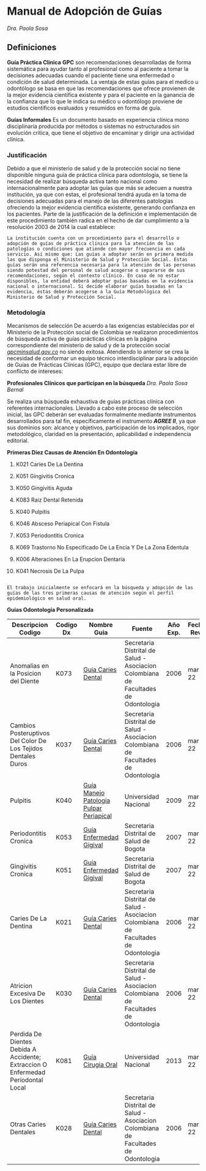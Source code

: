 # **Manual de Adopción de Guías**
_Dra. Paola Sosa_

## **Definiciones**

**Guía Práctica Clínica** **GPC** son recomendaciones desarrolladas de forma sistemática para ayudar tanto al profesional como al paciente a tomar la decisiones adecuadas cuando el paciente tiene una enfermedad o condición de salud determinada. La ventaja de estas guías para el medico u odontólogo se basa en que las recomendaciones que ofrece provienen de la mejor evidencia científica existente y para el paciente en la ganancia de la confianza que lo que le indica su médico u odontólogo proviene de estudios científicos evaluados y resumidos en forma de guía.
    
**Guías Informales** Es un documento basado en experiencia clínica mono disciplinaria producida por métodos o sistemas no estructurados sin evolución critica, que tiene el objetivo de encaminar y dirigir una actividad clínica.
    

### **Justificación**

Debido a que el ministerio de salud y de la protección social no tiene disponible ninguna guía de práctica clínica para odontología, se tiene la necesidad de realizar búsqueda activa tanto nacional como internacionalmente para adoptar las guías que más se adecuen a nuestra institución, ya que con estas, el profesional tendrá ayuda en la toma de decisiones adecuadas para el manejo de las diferentes patologías ofreciendo la mejor evidencia científica existente, generando confianza en los pacientes. Parte de la justificación de la definición e implementación de este procedimiento también radica en el hecho de dar cumplimiento a la resolución 2003 de 2014 la cual establece:

```{note}
La institución cuenta con un procedimiento para el desarrollo o adopción de guías de práctica clínica para la atención de las patologías o condiciones que atiende con mayor frecuencia en cada servicio. Así mismo que: Las guías a adoptar serán en primera medida las que disponga el Ministerio de Salud y Protección Social. Estas guías serán una referencia necesaria para la atención de las personas siendo potestad del personal de salud acogerse o separarse de sus recomendaciones, según el contexto clínico. En caso de no estar disponibles, la entidad deberá adoptar guías basadas en la evidencia nacional o internacional. Si decide elaborar guías basadas en la evidencia, éstas deberán acogerse a la Guía Metodológica del Ministerio de Salud y Protección Social.
```


### **Metodología**

Mecanismos de selección De acuerdo a las exigencias establecidas por el Ministerio de la Protección social de Colombia se realizaron procedimientos de búsqueda activa de guías prácticas clínicas en la página correspondiente del ministerio de salud y de la protección social _[gpcminsalud.gov.co](http://gpcminsalud.gov.co)_ no siendo exitosa. Atendiendo lo anterior se crea la necesidad de conformar un equipo técnico interdisciplinar para la adopción de Guías de Prácticas Clínicas (GPC), equipo que declara estar libre de conflicto de intereses:

**Profesionales Clínicos que participan en la búsqueda**
_Dra. Paola Sosa Bernal_
        

Se realiza una búsqueda exhaustiva de guías prácticas clínica con referentes internacionales. Llevado a cabo este proceso de selección inicial, las GPC deberán ser evaluadas formalmente mediante instrumentos desarrollados para tal fin, específicamente el instrumento _**AGREE II**_, ya que sus dominios son: alcance y objetivos, participación de los implicados, rigor metodológico, claridad en la presentación, aplicabilidad e independencia editorial.

**Primeras Diez Causas de Atención En Odontología**

1.  K021 Caries De La Dentina
    
2.  K051 Gingivitis Cronica
    
3.  K050 Gingivitis Aguda
    
4.  K083 Raiz Dental Retenida
    
5.  K040 Pulpitis
    
6.  K046 Absceso Periapical Con Fistula
    
7.  K053 Periodontitis Cronica
    
8.  K069 Trastorno No Especificado De La Encia Y De La Zona Edentula
    
9.  K006 Alteraciones En La Erupcion Dentaria
    
10.  K041 Necrosis De La Pulpa
    

```{note}

El trabajo inicialmente se enfocará en la búsqueda y adopción de las guías de las tres primeras causas de atención según el perfil epidemiológico en salud oral.
```
**Guias Odontología Personalizada**

| Descripcion Codigo                                                               | Codigo Dx | Nombre Guia                                                                                                                     | Fuente                                                                             | Año Exp. | Fecha Rev. | Agree II                                                                                                              |
| -------------------------------------------------------------------------------- | --------- | ------------------------------------------------------------------------------------------------------------------------------- | ---------------------------------------------------------------------------------- | -------- | ---------- | --------------------------------------------------------------------------------------------------------------------- |
| Anomalias en la Posicion del Diente                                              | K073      | [Guía Caries Dental](https://drive.google.com/file/d/1B9j_TXwXEnE1_kasngLGHgETzKv1KDh3/view?usp=sharing)                    | Secretaria Distrital de Salud - Asociacion Colombiana de Facultades de Odontologia | 2006     | mar-22     | [Agree II Caries](https://docs.google.com/spreadsheets/d/1o5X_h6drlIavTgbGmsjrIszikiBJ4XPj/edit#gid=1616926669)    |
| Cambios Posteruptivos Del Color De Los Tejidos Dentales Duros                    | K037      | [Guía Caries Dental](https://drive.google.com/file/d/1B9j_TXwXEnE1_kasngLGHgETzKv1KDh3/view?usp=sharing)                    | Secretaria Distrital de Salud - Asociacion Colombiana de Facultades de Odontologia | 2006     | mar-22     | [Agree II Caries](https://docs.google.com/spreadsheets/d/1o5X_h6drlIavTgbGmsjrIszikiBJ4XPj/edit#gid=1616926669)    |
| Pulpitis                                                                         | K040      | [Guía Manejo Patología Pulpar Periapical](https://drive.google.com/file/d/1NpLQTpOzTFIL0FmmXaoBzdDyxebYbWnh/view?usp=sharing) | Universidad Nacional                                                               | 2009     | mar-22     | [Agree II Patología](https://docs.google.com/spreadsheets/d/1o5X_h6drlIavTgbGmsjrIszikiBJ4XPj/edit#gid=739222368)  |
| Periodontitis Cronica                                                            | K053      | [Guía Enfermedad Gigival](https://drive.google.com/file/d/1qjb3hTIS20CPx3eTGyektrkkv3u0-E_J/view?usp=sharing)                | Secretaria Distrital de Salud de Bogota                                            | 2007     | mar-22     | [Agree II E. Gingival](https://docs.google.com/spreadsheets/d/1o5X_h6drlIavTgbGmsjrIszikiBJ4XPj/edit#gid=92261782) |
| Gingivitis Cronica                                                               | K051      | [Guía Enfermedad Gigival](https://drive.google.com/file/d/1qjb3hTIS20CPx3eTGyektrkkv3u0-E_J/view?usp=sharing)                | Secretaria Distrital de Salud de Bogota                                            | 2007     | mar-22     | [Agree II E. Gingival](https://docs.google.com/spreadsheets/d/1o5X_h6drlIavTgbGmsjrIszikiBJ4XPj/edit#gid=92261782) |
| Caries De La Dentina                                                             | K021      | [Guía Caries Dental](https://drive.google.com/file/d/1B9j_TXwXEnE1_kasngLGHgETzKv1KDh3/view?usp=sharing)                    | Secretaria Distrital de Salud - Asociacion Colombiana de Facultades de Odontologia | 2006     | mar-22     | [Agree II Caries](https://docs.google.com/spreadsheets/d/1o5X_h6drlIavTgbGmsjrIszikiBJ4XPj/edit#gid=1616926669)    |
| Atricion Excesiva De Los Dientes                                                 | K030      | [Guía Caries Dental](https://drive.google.com/file/d/1B9j_TXwXEnE1_kasngLGHgETzKv1KDh3/view?usp=sharing)                    | Secretaria Distrital de Salud - Asociacion Colombiana de Facultades de Odontologia | 2006     | mar-22     | [Agree II Caries](https://docs.google.com/spreadsheets/d/1o5X_h6drlIavTgbGmsjrIszikiBJ4XPj/edit#gid=1616926669)    |
| Perdida De Dientes Debida A Accidente; Extraccion O Enfermedad Periodontal Local | K081      | [Guía Cirugia Oral](https://drive.google.com/file/d/1DlltUxHyaBH3ZNb88AEUdScosa6PGEnu/view?usp=sharing)                       | Universidad Nacional                                                               | 2013     | mar-22     | [Agree II Cirugía](https://docs.google.com/spreadsheets/d/1o5X_h6drlIavTgbGmsjrIszikiBJ4XPj/edit#gid=1451202370)   |
| Otras Caries Dentales                                                            | K028      | [Guía Caries Dental](https://drive.google.com/file/d/1B9j_TXwXEnE1_kasngLGHgETzKv1KDh3/view?usp=sharing)                    | Secretaria Distrital de Salud - Asociacion Colombiana de Facultades de Odontologia | 2006     | mar-22     | [Agree II Caries](https://docs.google.com/spreadsheets/d/1o5X_h6drlIavTgbGmsjrIszikiBJ4XPj/edit#gid=1616926669)    |
